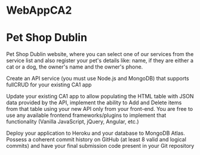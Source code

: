 # WebAppCA2

# Pet Shop Dublin

Pet Shop Dublin website, where you can select one of our services from the service list and also register your pet's details like:
name, if they are either a cat or a dog, the owner's name and the owner's phone.

Create an API service (you must use Node.js and MongoDB) that supports fullCRUD for your existing CA1 app

Update your existing CA1 app to allow populating the HTML table with JSON data provided by the API, implement the ability to Add and Delete items from that table using your new API only from your front-end. You are free to use any available frontend
frameworks/plugins to implement that functionality (Vanilla JavaScript, jQuery, Angular, etc.)

Deploy your application to Heroku and your database to MongoDB Atlas. Possess a coherent commit history on GitHub (at least 8 valid and logical commits) and have your final submission code present in your Git repository
